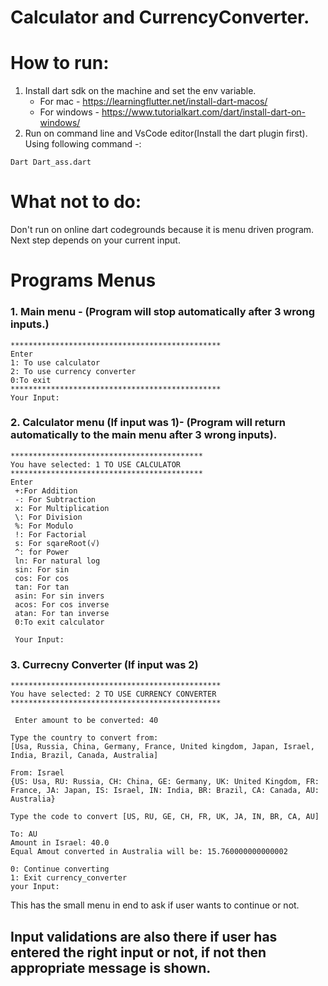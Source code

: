 # Calculator and CurrencyConverter.

# How to run:
1. Install dart sdk on the machine and set the env variable.
   * For mac - https://learningflutter.net/install-dart-macos/
   * For windows - https://www.tutorialkart.com/dart/install-dart-on-windows/
3. Run on command line and VsCode editor(Install the dart plugin first). Using following command -:
 ```
 Dart Dart_ass.dart
 ```
 # What not to do: 
 Don't run on online dart codegrounds because it is menu driven program. Next step depends on your current input.
 
 # Programs Menus 
 
 ### 1. Main menu - (Program will stop automatically after 3 wrong inputs.)
 ```
 ***********************************************
 Enter
 1: To use calculator
 2: To use currency converter
 0:To exit
***********************************************
 Your Input:

```
 
### 2. Calculator menu (If input was 1)- (Program will return automatically to the main menu after 3 wrong inputs).
```
*******************************************
You have selected: 1 TO USE CALCULATOR
*******************************************
Enter
 +:For Addition
 -: For Subtraction
 x: For Multiplication
 \: For Division
 %: For Modulo
 !: For Factorial
 s: For sqareRoot(√)
 ^: for Power
 ln: For natural log
 sin: For sin
 cos: For cos
 tan: For tan
 asin: For sin invers
 acos: For cos inverse
 atan: For tan inverse
 0:To exit calculator

 Your Input:
```

### 3. Currecny Converter (If input was 2) 
```
***********************************************
You have selected: 2 TO USE CURRENCY CONVERTER
***********************************************

 Enter amount to be converted: 40 

Type the country to convert from:
[Usa, Russia, China, Germany, France, United kingdom, Japan, Israel, India, Brazil, Canada, Australia]

From: Israel
{US: Usa, RU: Russia, CH: China, GE: Germany, UK: United Kingdom, FR: France, JA: Japan, IS: Israel, IN: India, BR: Brazil, CA: Canada, AU: Australia}

Type the code to convert [US, RU, GE, CH, FR, UK, JA, IN, BR, CA, AU]

To: AU
Amount in Israel: 40.0
Equal Amout converted in Australia will be: 15.760000000000002

0: Continue converting
1: Exit currency_converter
your Input:

```
This has the small menu in end to ask if user wants to continue or not.

## Input validations are also there if user has entered the right input or not, if not then appropriate message is shown.
